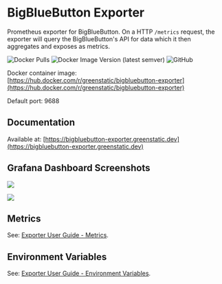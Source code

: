 # BigBlueButton Exporter
Prometheus exporter for BigBlueButton.
On a HTTP `/metrics` request, the exporter will query the BigBlueButton's API for data which it then aggregates and exposes as metrics.

![Docker Pulls](https://img.shields.io/docker/pulls/greenstatic/bigbluebutton-exporter?logo=Docker)
![Docker Image Version (latest semver)](https://img.shields.io/docker/v/greenstatic/bigbluebutton-exporter?label=latest%20docker%20image&logo=Docker&sort=semver)
![GitHub](https://img.shields.io/github/license/greenstatic/bigbluebutton-exporter)

Docker container image: [https://hub.docker.com/r/greenstatic/bigbluebutton-exporter](https://hub.docker.com/r/greenstatic/bigbluebutton-exporter)

Default port: 9688

## Documentation
Available at: [https://bigbluebutton-exporter.greenstatic.dev](https://bigbluebutton-exporter.greenstatic.dev)

## Grafana Dashboard Screenshots

![](docs/assets/img_grafana_dashboard_all_servers.png)

![](docs/assets/img_grafana_dashboard_server_instance.png)

## Metrics
See: [Exporter User Guide - Metrics](https://bigbluebutton-exporter.greenstatic.dev/exporter-user-guide/#metrics).

## Environment Variables
See: [Exporter User Guide - Environment Variables](https://bigbluebutton-exporter.greenstatic.dev/exporter-user-guide/#environment-variables).
